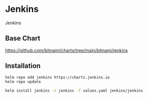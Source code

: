 # Jenkins
Jenkins

## Base Chart
https://github.com/bitnami/charts/tree/main/bitnami/jenkins

## Installation
```bash
helm repo add jenkins https://charts.jenkins.io
helm repo update

helm install jenkins -n jenkins -f values.yaml jenkins/jenkins
```
